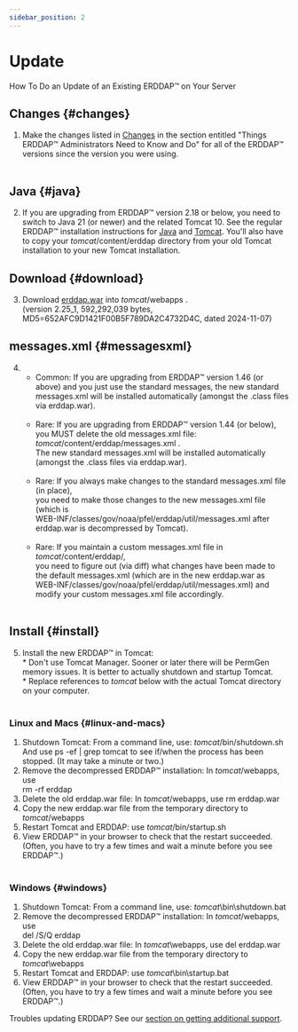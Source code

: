 ```yaml
---
sidebar_position: 2
---
```

# Update
How To Do an Update of an Existing ERDDAP™ on Your Server

## Changes {#changes}
1.  Make the changes listed in [Changes](/changes) in the section entitled "Things ERDDAP™ Administrators Need to Know and Do" for all of the ERDDAP™ versions since the version you were using.  
     
## Java {#java}
2.  If you are upgrading from ERDDAP™ version 2.18 or below, you need to switch to Java 21 (or newer) and the related Tomcat 10. See the regular ERDDAP™ installation instructions for [Java](/docs/server-admin/deploy-install#java) and [Tomcat](/docs/server-admin/deploy-install#tomcat). You'll also have to copy your _tomcat_/content/erddap directory from your old Tomcat installation to your new Tomcat installation.  

## Download {#download}
3.  Download [erddap.war](https://github.com/ERDDAP/erddap/releases/download/v2.25.1/erddap.war) into _tomcat_/webapps .  
    (version 2.25_1, 592,292,039 bytes, MD5=652AFC9D1421F00B5F789DA2C4732D4C, dated 2024-11-07)
     
## messages.xml {#messagesxml}
4. 
    *   Common: If you are upgrading from ERDDAP™ version 1.46 (or above) and you just use the standard messages, the new standard messages.xml will be installed automatically (amongst the .class files via erddap.war).  
         
    *   Rare: If you are upgrading from ERDDAP™ version 1.44 (or below),  
        you MUST delete the old messages.xml file:  
        _tomcat_/content/erddap/messages.xml .  
        The new standard messages.xml will be installed automatically (amongst the .class files via erddap.war).  
         
    *   Rare: If you always make changes to the standard messages.xml file (in place),  
        you need to make those changes to the new messages.xml file (which is  
        WEB-INF/classes/gov/noaa/pfel/erddap/util/messages.xml after erddap.war is decompressed by Tomcat).  
         
    *   Rare: If you maintain a custom messages.xml file in _tomcat_/content/erddap/,  
        you need to figure out (via diff) what changes have been made to the default messages.xml (which are in the new erddap.war as  
        WEB-INF/classes/gov/noaa/pfel/erddap/util/messages.xml) and modify your custom messages.xml file accordingly.  
         
## Install {#install}
5.  Install the new ERDDAP™ in Tomcat:  
    \* Don't use Tomcat Manager. Sooner or later there will be PermGen memory issues. It is better to actually shutdown and startup Tomcat.  
    \* Replace references to _tomcat_ below with the actual Tomcat directory on your computer.  
     
### Linux and Macs {#linux-and-macs}
1.  Shutdown Tomcat: From a command line, use: _tomcat_/bin/shutdown.sh  
    And use ps -ef | grep tomcat to see if/when the process has been stopped. (It may take a minute or two.)
2.  Remove the decompressed ERDDAP™ installation: In _tomcat_/webapps, use  
    rm -rf erddap
3.  Delete the old erddap.war file: In _tomcat_/webapps, use rm erddap.war
4.  Copy the new erddap.war file from the temporary directory to _tomcat_/webapps
5.  Restart Tomcat and ERDDAP: use _tomcat_/bin/startup.sh
6.  View ERDDAP™ in your browser to check that the restart succeeded.  
    (Often, you have to try a few times and wait a minute before you see ERDDAP™.)  
             
### Windows {#windows}
1.  Shutdown Tomcat: From a command line, use: _tomcat_\\bin\\shutdown.bat
2.  Remove the decompressed ERDDAP™ installation: In _tomcat_/webapps, use  
    del /S/Q erddap
3.  Delete the old erddap.war file: In _tomcat_\\webapps, use del erddap.war
4.  Copy the new erddap.war file from the temporary directory to _tomcat_\\webapps
5.  Restart Tomcat and ERDDAP: use _tomcat_\\bin\\startup.bat
6.  View ERDDAP™ in your browser to check that the restart succeeded.  
    (Often, you have to try a few times and wait a minute before you see ERDDAP™.)

Troubles updating ERDDAP? See our [section on getting additional support](/docs/intro#support).
